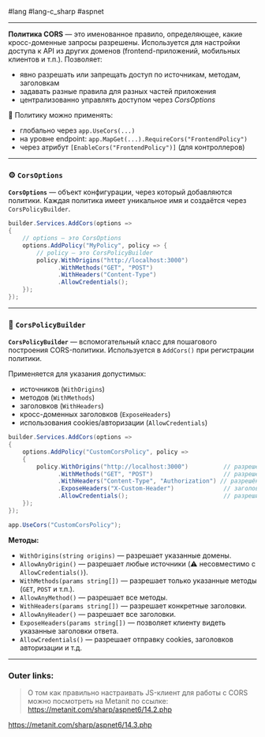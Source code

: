 #lang #lang-c_sharp #aspnet

---
**Политика CORS** — это именованное правило, определяющее, какие кросс-доменные запросы разрешены. 
Используется для настройки доступа к API из других доменов (frontend-приложений, мобильных клиентов и т.п.).
Позволяет:
- явно разрешать или запрещать доступ по источникам, методам, заголовкам
- задавать разные правила для разных частей приложения
- централизованно управлять доступом через _CorsOptions_

📌 Политику можно применять:
- глобально через `app.UseCors(...)`
- на уровне endpoint: `app.MapGet(...).RequireCors("FrontendPolicy")`
- через атрибут `[EnableCors("FrontendPolicy")]` (для контроллеров)

---
### ⚙️ `CorsOptions`

**`CorsOptions`** — объект конфигурации, через который добавляются политики.
Каждая политика имеет уникальное имя и создаётся через `CorsPolicyBuilder`.

```csharp
builder.Services.AddCors(options =>
{
    // options — это CorsOptions
    options.AddPolicy("MyPolicy", policy => {
        // policy — это CorsPolicyBuilder
        policy.WithOrigins("http://localhost:3000")
              .WithMethods("GET", "POST")
              .WithHeaders("Content-Type")
              .AllowCredentials();
    });
});
```

---
### 🧱 `CorsPolicyBuilder`

**`CorsPolicyBuilder`** — вспомогательный класс для пошагового построения CORS-политики. 
Используется в `AddCors()` при регистрации политики.

Применяется для указания допустимых:
- источников (`WithOrigins`)
- методов (`WithMethods`)
- заголовков (`WithHeaders`)
- кросс-доменных заголовков (`ExposeHeaders`)
- использования cookies/авторизации (`AllowCredentials`)

```csharp
builder.Services.AddCors(options =>
{
    options.AddPolicy("CustomCorsPolicy", policy =>
    {
        policy.WithOrigins("http://localhost:3000")          // разрешённый origin
              .WithMethods("GET", "POST")                    // разрешённые HTTP-методы
              .WithHeaders("Content-Type", "Authorization") // разрешённые заголовки запроса
              .ExposeHeaders("X-Custom-Header")              // заголовки, доступные клиенту
              .AllowCredentials();                           // разрешить куки / авторизацию
    });
});

app.UseCors("CustomCorsPolicy");
```

**Методы:**
- `WithOrigins(string origins)` — разрешает указанные домены.
- `AllowAnyOrigin()` — разрешает любые источники (⚠️ несовместимо с `AllowCredentials()`).
- `WithMethods(params string[])` — разрешает только указанные методы (`GET`, `POST` и т.п.).
- `AllowAnyMethod()` — разрешает все методы.
- `WithHeaders(params string[])` — разрешает конкретные заголовки.
- `AllowAnyHeader()` — разрешает все заголовки.
- `ExposeHeaders(params string[])` — позволяет клиенту видеть указанные заголовки ответа.
- `AllowCredentials()` — разрешает отправку cookies, заголовков авторизации и т.д.

---

### Outer links:
> О том как правильно настраивать JS-клиент для работы с CORS можно посмотреть на Metanit по ссылке:
> https://metanit.com/sharp/aspnet6/14.2.php

https://metanit.com/sharp/aspnet6/14.3.php